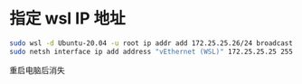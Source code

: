 # 指定 wsl IP 地址

~~~bash
sudo wsl -d Ubuntu-20.04 -u root ip addr add 172.25.25.26/24 broadcast 172.25.25.255 dev eth0 label eth0:1
sudo netsh interface ip add address "vEthernet (WSL)" 172.25.25.25 255.255.255.0
~~~

重启电脑后消失


